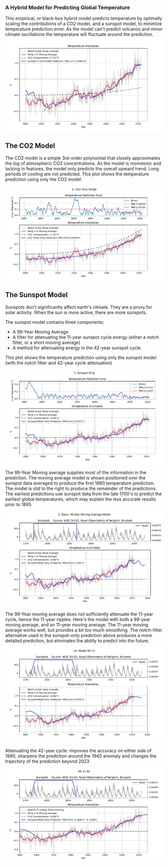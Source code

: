 ### A Hybrid Model for Predicting Global Temperature
This empirical, or black-box hybrid model predicts temperature by optimally scaling the contributions of a CO2 model, and a sunspot model, 
to minimize temperature prediction error.  As the model can't predict volcanos and minor climate oscillations the temperature will fluctuate around the prediction.
![Plot](./images//TempPrediction.png)

## The CO2 Model
The CO2 model is a simple 3rd-order polynomial that closely approximates the log of atmospheric CO2 concentrations.  As the model is monotonic and 
lacking in features, the model only predicts the overall upward trend. Long periods of cooling are not predicted.  This plot shows the 
temperature prediction using only the CO2 model.

![Plot](./images//TempPredictionCO2only.png)

## The Sunspot Model
Sunspots don't significantly affect earth's climate. They are a proxy for solar activity.  When the sun is more active, there are more sunspots.

The sunspot model contains three components:
*  A 99-Year Moving Average
*  A filter for attenuating the 11-year sunspot cycle energy (either a notch filter, or a short moving average)
*  A method for attenuating energy in the 42-year sunspot cycle.

This plot shows the temperature prediction using only the sunspot model (with the notch filter and 42-year cycle attenuation)

![Plot](./images//TempPredictionSSOnly.png)

The 99-Year Moving average supplies most of the information in the prediction. The moving average model is shown positioned over the sunspot
data averaged to produce the first 1880 temperature prediction.  The model is slid to the right to produce the remainder of the predictions  The earliest predictions use sunspot data from the late 1700's to predict the earliest global temperatures, which may explain the less accurate results prior to 1895.

![Plot](./images//Simple99yearMovingAverageModel.png)

The 99-Year moving average does not sufficiently attenuate the 11-year cycle, hence the 11-year ripples.  Here's the model with both a 
99-year moving average, and an 11-year moving average.  The 11-year moving average works well, but provides a bit too much smoothing.  The notch-filter alternative used in the sunspot-only prediction above produces a more detailed prediction, but eliminates the ability to predict into the future.

![Plot](./images//99year11yearMovingAverageModel.png)

Attenuating the 42-year cycle: improves the accuracy on either side of 1980; sharpens the prediction around the 1940 anomaly and changes the trajectory of the prediction beyond 2023

![Plot](./images//99-11-42Model.png)
